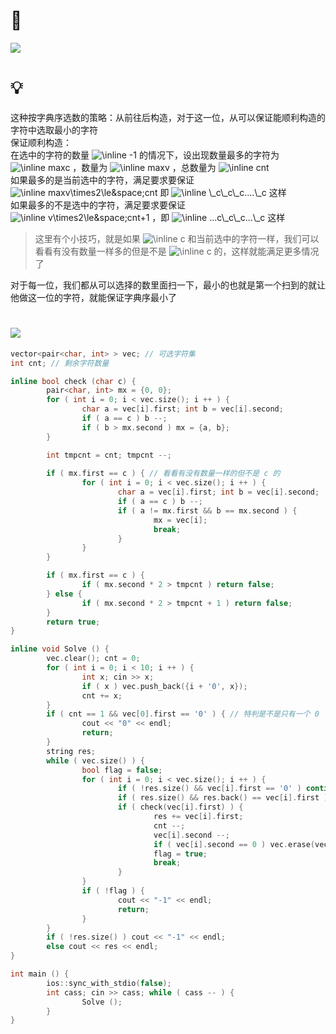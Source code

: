 # 🔗
<a href="https://codeforces.com/gym/103495/problem/C"><img src="https://s2.loli.net/2022/01/08/CZuNVcvkGoeqSAW.png"></a>

# 💡
这种按字典序选数的策略：从前往后构造，对于这一位，从可以保证能顺利构造的字符中选取最小的字符  
保证顺利构造：  
在选中的字符的数量  <img src="https://latex.codecogs.com/svg.image?\inline&space;-1" title="\inline -1" /> 的情况下，设出现数量最多的字符为  <img src="https://latex.codecogs.com/svg.image?\inline&space;c" title="\inline maxc" /> ，数量为  <img src="https://latex.codecogs.com/svg.image?\inline&space;v" title="\inline maxv" /> ，总数量为  <img src="https://latex.codecogs.com/svg.image?\inline&space;cnt" title="\inline cnt" />  
如果最多的是当前选中的字符，满足要求要保证  <img src="https://latex.codecogs.com/svg.image?\inline&space;v\times2\le&space;cnt" title="\inline maxv\times2\le&space;cnt" /> 即  <img src="https://latex.codecogs.com/svg.image?\inline&space;...\_c\_c\_c....\_c" title="\inline \_c\_c\_c....\_c" /> 这样  
如果最多的不是选中的字符，满足要求要保证  <img src="https://latex.codecogs.com/svg.image?\inline&space;v\times2\le&space;cnt+1" title="\inline v\times2\le&space;cnt+1" /> ，即  <img src="https://latex.codecogs.com/svg.image?\inline&space;...c\_c\_c...\_c" title="\inline ...c\_c\_c...\_c" /> 这样  
>这里有个小技巧，就是如果  <img src="https://latex.codecogs.com/svg.image?\inline&space;c" title="\inline c" /> 和当前选中的字符一样，我们可以看看有没有数量一样多的但是不是  <img src="https://latex.codecogs.com/svg.image?\inline&space;c" title="\inline c" /> 的，这样就能满足更多情况了  

对于每一位，我们都从可以选择的数里面扫一下，最小的也就是第一个扫到的就让他做这一位的字符，就能保证字典序最小了  

# <img src="https://img-blog.csdnimg.cn/20210713144601841.png" >
```cpp
vector<pair<char, int> > vec; // 可选字符集
int cnt; // 剩余字符数量

inline bool check (char c) {
        pair<char, int> mx = {0, 0};
        for ( int i = 0; i < vec.size(); i ++ ) {
                char a = vec[i].first; int b = vec[i].second;
                if ( a == c ) b --;
                if ( b > mx.second ) mx = {a, b};
        }

        int tmpcnt = cnt; tmpcnt --;
        
        if ( mx.first == c ) { // 看看有没有数量一样的但不是 c 的
                for ( int i = 0; i < vec.size(); i ++ ) {
                        char a = vec[i].first; int b = vec[i].second;
                        if ( a == c ) b --;
                        if ( a != mx.first && b == mx.second ) {
                                mx = vec[i];
                                break;
                        }
                }
        }

        if ( mx.first == c ) {
                if ( mx.second * 2 > tmpcnt ) return false;
        } else {
                if ( mx.second * 2 > tmpcnt + 1 ) return false;
        }
        return true;
}

inline void Solve () {
        vec.clear(); cnt = 0;
        for ( int i = 0; i < 10; i ++ ) {
                int x; cin >> x;
                if ( x ) vec.push_back({i + '0', x});
                cnt += x;
        }
        if ( cnt == 1 && vec[0].first == '0' ) { // 特判是不是只有一个 0
                cout << "0" << endl;
                return;
        }
        string res;
        while ( vec.size() ) {
                bool flag = false;
                for ( int i = 0; i < vec.size(); i ++ ) {
                        if ( !res.size() && vec[i].first == '0' ) continue; // 第一位不能为0
                        if ( res.size() && res.back() == vec[i].first ) continue; // 不能和上一个一样
                        if ( check(vec[i].first) ) {
                                res += vec[i].first;
                                cnt --;
                                vec[i].second --;
                                if ( vec[i].second == 0 ) vec.erase(vec.begin() + i, vec.begin() + i + 1);
                                flag = true;
                                break;
                        }
                }
                if ( !flag ) {
                        cout << "-1" << endl;
                        return;
                }
        }
        if ( !res.size() ) cout << "-1" << endl;
        else cout << res << endl;
}

int main () {
        ios::sync_with_stdio(false);
        int cass; cin >> cass; while ( cass -- ) {
                Solve ();
        }
}
```

